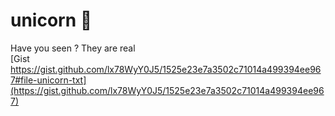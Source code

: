 # unicorn 🦄
Have you seen ? They are real  
[Gist https://gist.github.com/lx78WyY0J5/1525e23e7a3502c71014a499394ee967#file-unicorn-txt](https://gist.github.com/lx78WyY0J5/1525e23e7a3502c71014a499394ee967)
